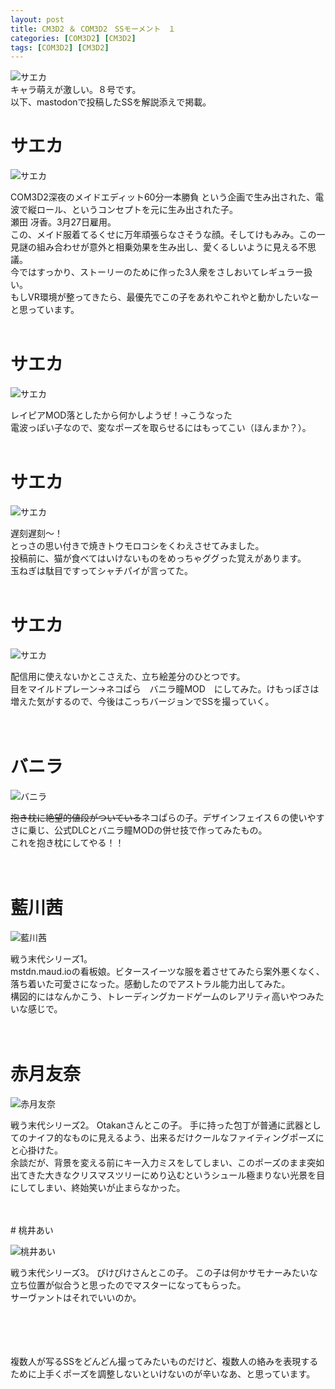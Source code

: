 ```yaml
---
layout: post
title: CM3D2 ＆ COM3D2　SSモーメント　１
categories: [COM3D2] [CM3D2]
tags: [COM3D2] [CM3D2]
---
```


![サエカ](http://routehachi.github.io/Pictures/com3d20.png)  
キャラ萌えが激しい。８号です。  
以下、mastodonで投稿したSSを解説添えで掲載。

# サエカ

![サエカ](http://routehachi.github.io/Pictures/com3d21.png)  　

COM3D2深夜のメイドエディット60分一本勝負 という企画で生み出された、電波で縦ロール、というコンセプトを元に生み出された子。  
瀬田 冴香。3月27日雇用。  
この、メイド服着てるくせに万年頑張らなさそうな顔。そしてけもみみ。この一見謎の組み合わせが意外と相乗効果を生み出し、愛くるしいように見える不思議。  
今ではすっかり、ストーリーのために作った3人衆をさしおいてレギュラー扱い。  
もしVR環境が整ってきたら、最優先でこの子をあれやこれやと動かしたいなーと思っています。
<br />
<br />
# サエカ

![サエカ](http://routehachi.github.io/Pictures/com3d22.png)  　

レイピアMOD落としたから何かしようぜ！→こうなった  
電波っぽい子なので、変なポーズを取らせるにはもってこい（ほんまか？）。
<br />
<br />
# サエカ

![サエカ](http://routehachi.github.io/Pictures/com3d23.png)  　

遅刻遅刻～！  
とっさの思い付きで焼きトウモロコシをくわえさせてみました。  
投稿前に、猫が食べてはいけないものをめっちゃググった覚えがあります。  
玉ねぎは駄目ですってシャチパイが言ってた。
<br />
<br />
# サエカ

![サエカ](http://routehachi.github.io/Pictures/com3d24.png)  　

配信用に使えないかとこさえた、立ち絵差分のひとつです。  
目をマイルドプレーン→ネコぱら　バニラ瞳MOD　にしてみた。けもっぽさは増えた気がするので、今後はこっちバージョンでSSを撮っていく。  
<br />
<br />
# バニラ

![バニラ](http://routehachi.github.io/Pictures/com3d25.png)  　

~~抱き枕に絶望的値段がついている~~ネコぱらの子。デザインフェイス６の使いやすさに乗じ、公式DLCとバニラ瞳MODの併せ技で作ってみたもの。  
これを抱き枕にしてやる！！  
<br />
<br />
# 藍川茜

![藍川茜](http://routehachi.github.io/Pictures/com3d26.png)  　

戦う末代シリーズ1。  
mstdn.maud.ioの看板娘。ビタースイーツな服を着させてみたら案外悪くなく、落ち着いた可愛さになった。感動したのでアストラル能力出してみた。    
構図的にはなんかこう、トレーディングカードゲームのレアリティ高いやつみたいな感じで。  
<br />
<br />
# 赤月友奈

![赤月友奈](http://routehachi.github.io/Pictures/com3d27.png)  　

戦う末代シリーズ2。  Otakanさんとこの子。
手に持った包丁が普通に武器としてのナイフ的なものに見えるよう、出来るだけクールなファイティングポーズにと心掛けた。  
余談だが、背景を変える前にキー入力ミスをしてしまい、このポーズのまま突如出てきた大きなクリスマスツリーにめり込むというシュール極まりない光景を目にしてしまい、終始笑いが止まらなかった。

<br />
<br />
# 桃井あい

![桃井あい](http://routehachi.github.io/Pictures/com3d28.png)  　

戦う末代シリーズ3。  ぴけぴけさんとこの子。
この子は何かサモナーみたいな立ち位置が似合うと思ったのでマスターになってもらった。  
サーヴァントはそれでいいのか。  

<br />
<br />
<br />
<br />
複数人が写るSSをどんどん撮ってみたいものだけど、複数人の絡みを表現するために上手くポーズを調整しないといけないのが辛いなあ、と思っています。